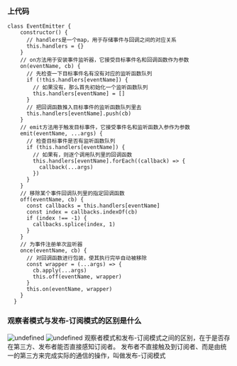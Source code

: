 

### 上代码
```
class EventEmitter {
    constructor() {
      // handlers是一个map，用于存储事件与回调之间的对应关系
      this.handlers = {}
    }
    // on方法用于安装事件监听器，它接受目标事件名和回调函数作为参数
    on(eventName, cb) {
      // 先检查一下目标事件名有没有对应的监听函数队列
      if (!this.handlers[eventName]) {
        // 如果没有，那么首先初始化一个监听函数队列
        this.handlers[eventName] = []
      }
      // 把回调函数推入目标事件的监听函数队列里去
      this.handlers[eventName].push(cb)
    }
    // emit方法用于触发目标事件，它接受事件名和监听函数入参作为参数
    emit(eventName, ...args) {
      // 检查目标事件是否有监听函数队列
      if (this.handlers[eventName]) {
        // 如果有，则逐个调用队列里的回调函数
        this.handlers[eventName].forEach((callback) => {
          callback(...args)
        })
      }
    }
    // 移除某个事件回调队列里的指定回调函数
    off(eventName, cb) {
      const callbacks = this.handlers[eventName]
      const index = callbacks.indexOf(cb)
      if (index !== -1) {
        callbacks.splice(index, 1)
      }
    }
    // 为事件注册单次监听器
    once(eventName, cb) {
      // 对回调函数进行包装，使其执行完毕自动被移除
      const wrapper = (...args) => {
        cb.apply(...args)
        this.off(eventName, wrapper)
      }
      this.on(eventName, wrapper)
    }
  }
```

### 观察者模式与发布-订阅模式的区别是什么
![undefined](http://ww1.sinaimg.cn/large/006x4mSygy1gd8o7a4lmoj304e04cweb.jpg)
![undefined](http://ww1.sinaimg.cn/large/006x4mSygy1gd8o8itw1rj306c055jr9.jpg)
观察者模式和发布-订阅模式之间的区别，在于是否存在第三方、发布者能否直接感知订阅者。
发布者不直接触及到订阅者、而是由统一的第三方来完成实际的通信的操作，叫做发布-订阅模式